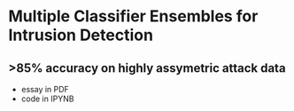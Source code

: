 # Multiple Classifier Ensembles for Intrusion Detection

## >85% accuracy on highly assymetric attack data

- essay in PDF
- code in IPYNB
